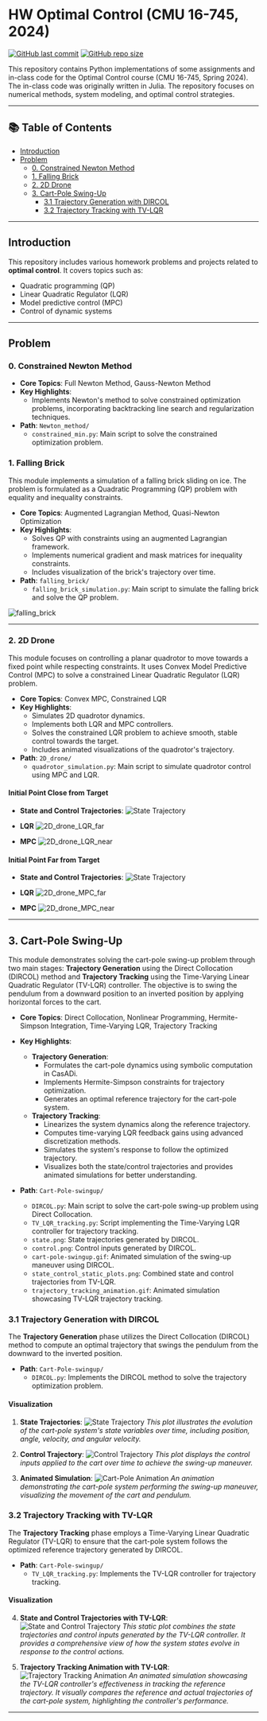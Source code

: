 # HW Optimal Control (CMU 16-745, 2024)

[![GitHub last commit](https://img.shields.io/github/last-commit/CortexSphere/HW_Optimal-Control-CMU-16-745-2024)](https://github.com/CortexSphere/HW_Optimal-Control-CMU-16-745-2024/commits/main)
[![GitHub repo size](https://img.shields.io/github/repo-size/CortexSphere/HW_Optimal-Control-CMU-16-745-2024)](https://github.com/CortexSphere/HW_Optimal-Control-CMU-16-745-2024)

This repository contains Python implementations of some assignments and in-class code for the Optimal Control course (CMU 16-745, Spring 2024). The in-class code was originally written in Julia. The repository focuses on numerical methods, system modeling, and optimal control strategies.

---

## 📚 Table of Contents

- [Introduction](#introduction)
- [Problem](#problem)
  - [0. Constrained Newton Method](#0-constrained-newton-method)
  - [1. Falling Brick](#1-falling-brick)
  - [2. 2D Drone](#2-2d-drone)
  - [3. Cart-Pole Swing-Up](#3-cart-pole-swing-up)
    - [3.1 Trajectory Generation with DIRCOL](#31-trajectory-generation-with-dircol)
    - [3.2 Trajectory Tracking with TV-LQR](#32-trajectory-tracking-with-tv-lqr)

---

## Introduction

This repository includes various homework problems and projects related to **optimal control**. It covers topics such as:
- Quadratic programming (QP)
- Linear Quadratic Regulator (LQR)
- Model predictive control (MPC)
- Control of dynamic systems

---

## Problem

### 0. Constrained Newton Method

- **Core Topics**: Full Newton Method, Gauss-Newton Method
- **Key Highlights**:
  - Implements Newton's method to solve constrained optimization problems, incorporating backtracking line search and regularization techniques.
- **Path**: `Newton_method/`
  - `constrained_min.py`: Main script to solve the constrained optimization problem.

### 1. Falling Brick

This module implements a simulation of a falling brick sliding on ice. The problem is formulated as a Quadratic Programming (QP) problem with equality and inequality constraints.

- **Core Topics**: Augmented Lagrangian Method, Quasi-Newton Optimization
- **Key Highlights**:
  - Solves QP with constraints using an augmented Lagrangian framework.
  - Implements numerical gradient and mask matrices for inequality constraints.
  - Includes visualization of the brick's trajectory over time.
- **Path**: `falling_brick/`
  - `falling_brick_simulation.py`: Main script to simulate the falling brick and solve the QP problem.
  
![falling_brick](falling_brick/brick_simulation.gif)

---

### 2. 2D Drone

This module focuses on controlling a planar quadrotor to move towards a fixed point while respecting constraints. It uses Convex Model Predictive Control (MPC) to solve a constrained Linear Quadratic Regulator (LQR) problem.

- **Core Topics**: Convex MPC, Constrained LQR
- **Key Highlights**:
  - Simulates 2D quadrotor dynamics.
  - Implements both LQR and MPC controllers.
  - Solves the constrained LQR problem to achieve smooth, stable control towards the target.
  - Includes animated visualizations of the quadrotor's trajectory.
- **Path**: `2D_drone/`
  - `quadrotor_simulation.py`: Main script to simulate quadrotor control using MPC and LQR.

#### Initial Point Close from Target

- **State and Control Trajectories**:
   ![State Trajectory](2D_drone/2D_drone_.png)
- **LQR**
  ![2D_drone_LQR_far](2D_drone/quadrotor_lqr_.gif)

- **MPC**
  ![2D_drone_LQR_near](2D_drone/quadrotor_mpc_.gif)

#### Initial Point Far from Target

- **State and Control Trajectories**:
   ![State Trajectory](2D_drone/2D_drone.png)
- **LQR**
  ![2D_drone_MPC_far](2D_drone/quadrotor_lqr.gif)

- **MPC**
  ![2D_drone_MPC_near](2D_drone/quadrotor_mpc.gif)

---

## 3. Cart-Pole Swing-Up

This module demonstrates solving the cart-pole swing-up problem through two main stages: **Trajectory Generation** using the Direct Collocation (DIRCOL) method and **Trajectory Tracking** using the Time-Varying Linear Quadratic Regulator (TV-LQR) controller. The objective is to swing the pendulum from a downward position to an inverted position by applying horizontal forces to the cart.

- **Core Topics**: Direct Collocation, Nonlinear Programming, Hermite-Simpson Integration, Time-Varying LQR, Trajectory Tracking
- **Key Highlights**:
  - **Trajectory Generation**:
    - Formulates the cart-pole dynamics using symbolic computation in CasADi.
    - Implements Hermite-Simpson constraints for trajectory optimization.
    - Generates an optimal reference trajectory for the cart-pole system.
  - **Trajectory Tracking**:
    - Linearizes the system dynamics along the reference trajectory.
    - Computes time-varying LQR feedback gains using advanced discretization methods.
    - Simulates the system's response to follow the optimized trajectory.
    - Visualizes both the state/control trajectories and provides animated simulations for better understanding.

- **Path**: `Cart-Pole-swingup/`
  - `DIRCOL.py`: Main script to solve the cart-pole swing-up problem using Direct Collocation.
  - `TV_LQR_tracking.py`: Script implementing the Time-Varying LQR controller for trajectory tracking.
  - `state.png`: State trajectories generated by DIRCOL.
  - `control.png`: Control inputs generated by DIRCOL.
  - `cart-pole-swingup.gif`: Animated simulation of the swing-up maneuver using DIRCOL.
  - `state_control_static_plots.png`: Combined state and control trajectories from TV-LQR.
  - `trajectory_tracking_animation.gif`: Animated simulation showcasing TV-LQR trajectory tracking.

### 3.1 Trajectory Generation with DIRCOL

The **Trajectory Generation** phase utilizes the Direct Collocation (DIRCOL) method to compute an optimal trajectory that swings the pendulum from the downward to the inverted position.

- **Path**: `Cart-Pole-swingup/`
  - `DIRCOL.py`: Implements the DIRCOL method to solve the trajectory optimization problem.

#### Visualization

1. **State Trajectories**:
   ![State Trajectory](Cart-Pole-swingup/state.png)
   *This plot illustrates the evolution of the cart-pole system's state variables over time, including position, angle, velocity, and angular velocity.*

2. **Control Trajectory**:
   ![Control Trajectory](Cart-Pole-swingup/control.png)
   *This plot displays the control inputs applied to the cart over time to achieve the swing-up maneuver.*

3. **Animated Simulation**:
   ![Cart-Pole Animation](Cart-Pole-swingup/cart-pole-swingup.gif)
   *An animation demonstrating the cart-pole system performing the swing-up maneuver, visualizing the movement of the cart and pendulum.*

### 3.2 Trajectory Tracking with TV-LQR

The **Trajectory Tracking** phase employs a Time-Varying Linear Quadratic Regulator (TV-LQR) to ensure that the cart-pole system follows the optimized reference trajectory generated by DIRCOL.

- **Path**: `Cart-Pole-swingup/`
  - `TV_LQR_tracking.py`: Implements the TV-LQR controller for trajectory tracking.

#### Visualization

4. **State and Control Trajectories with TV-LQR**:
   ![State and Control Trajectory](Cart-Pole-swingup/state_control_static_plots.png)
   *This static plot combines the state trajectories and control inputs generated by the TV-LQR controller. It provides a comprehensive view of how the system states evolve in response to the control actions.*

5. **Trajectory Tracking Animation with TV-LQR**:
   ![Trajectory Tracking Animation](Cart-Pole-swingup/trajectory_tracking_animation.gif)
   *An animated simulation showcasing the TV-LQR controller's effectiveness in tracking the reference trajectory. It visually compares the reference and actual trajectories of the cart-pole system, highlighting the controller's performance.*

---


